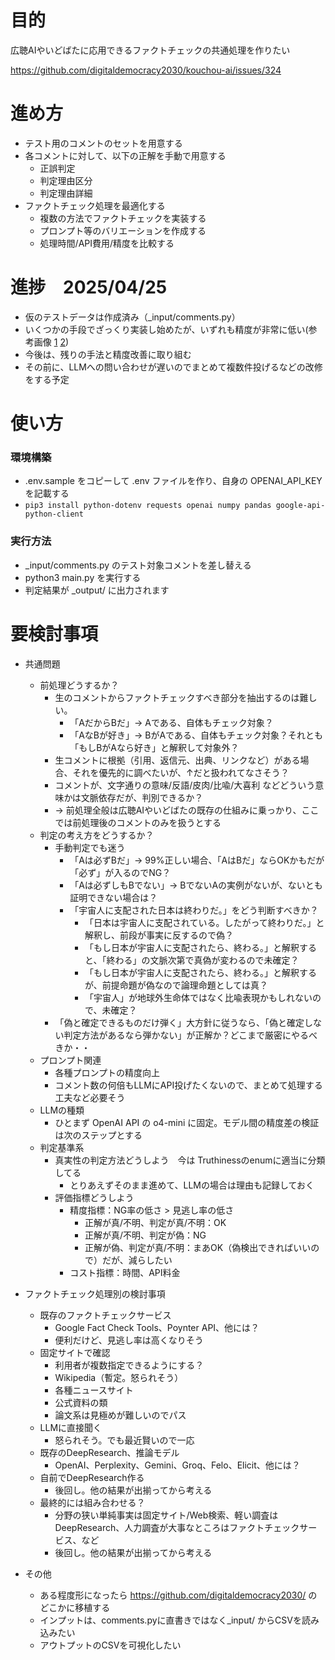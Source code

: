 # 目的

広聴AIやいどばたに応用できるファクトチェックの共通処理を作りたい

https://github.com/digitaldemocracy2030/kouchou-ai/issues/324

# 進め方

- テスト用のコメントのセットを用意する
- 各コメントに対して、以下の正解を手動で用意する
    - 正誤判定
    - 判定理由区分
    - 判定理由詳細
- ファクトチェック処理を最適化する
    - 複数の方法でファクトチェックを実装する
    - プロンプト等のバリエーションを作成する
    - 処理時間/API費用/精度を比較する

# 進捗　2025/04/25

- 仮のテストデータは作成済み（_input/comments.py）
- いくつかの手段でざっくり実装し始めたが、いずれも精度が非常に低い(参考画像 [1](https://github.com/user-attachments/assets/41ee5398-386b-42f6-8496-8cb9276e02cf) [2](https://github.com/user-attachments/assets/237eed79-5b7a-4c11-85c6-1bc0646abaf5))
- 今後は、残りの手法と精度改善に取り組む
- その前に、LLMへの問い合わせが遅いのでまとめて複数件投げるなどの改修をする予定

# 使い方

### 環境構築
- .env.sample をコピーして .env ファイルを作り、自身の OPENAI_API_KEY を記載する
- `pip3 install python-dotenv requests openai numpy pandas google-api-python-client`

### 実行方法
- _input/comments.py のテスト対象コメントを差し替える
- python3 main.py を実行する
- 判定結果が _output/ に出力されます

# 要検討事項

- 共通問題
    - 前処理どうするか？
        - 生のコメントからファクトチェックすべき部分を抽出するのは難しい。
            - 「AだからBだ」→ Aである、自体もチェック対象？
            - 「AなBが好き」→ BがAである、自体もチェック対象？それとも「もしBがAなら好き」と解釈して対象外？
        - 生コメントに根拠（引用、返信元、出典、リンクなど）がある場合、それを優先的に調べたいが、↑だと扱われてなさそう？
        - コメントが、文字通りの意味/反語/皮肉/比喩/大喜利 などどういう意味かは文脈依存だが、判別できるか？
        - → 前処理全般は広聴AIやいどばたの既存の仕組みに乗っかり、ここでは前処理後のコメントのみを扱うとする
    - 判定の考え方をどうするか？
        - 手動判定でも迷う
            - 「Aは必ずBだ」→ 99%正しい場合、「AはBだ」ならOKかもだが「必ず」が入るのでNG？
            - 「Aは必ずしもBでない」→ BでないAの実例がないが、ないとも証明できない場合は？
            - 「宇宙人に支配された日本は終わりだ。」をどう判断すべきか？
                - 「日本は宇宙人に支配されている。したがって終わりだ。」と解釈し、前段が事実に反するので偽？
                - 「もし日本が宇宙人に支配されたら、終わる。」と解釈すると、「終わる」の文脈次第で真偽が変わるので未確定？
                - 「もし日本が宇宙人に支配されたら、終わる。」と解釈するが、前提命題が偽なので論理命題としては真？
                - 「宇宙人」が地球外生命体ではなく比喩表現かもしれないので、未確定？
        - 「偽と確定できるものだけ弾く」大方針に従うなら、「偽と確定しない判定方法があるなら弾かない」が正解か？どこまで厳密にやるべきか・・
    - プロンプト関連
        - 各種プロンプトの精度向上
        - コメント数の何倍もLLMにAPI投げたくないので、まとめて処理する工夫など必要そう
    - LLMの種類
        - ひとまず OpenAI API の o4-mini に固定。モデル間の精度差の検証は次のステップとする
    - 判定基準系
        - 真実性の判定方法どうしよう　今は Truthinessのenumに適当に分類してる
            - とりあえずそのまま進めて、LLMの場合は理由も記録しておく
        - 評価指標どうしよう
            - 精度指標：NG率の低さ > 見逃し率の低さ
                - 正解が真/不明、判定が真/不明：OK
                - 正解が真/不明、判定が偽：NG
                - 正解が偽、判定が真/不明：まあOK（偽検出できればいいので）だが、減らしたい
            - コスト指標：時間、API料金

- ファクトチェック処理別の検討事項
    - 既存のファクトチェックサービス
        - Google Fact Check Tools、Poynter API、他には？
        - 便利だけど、見逃し率は高くなりそう
    - 固定サイトで確認
        - 利用者が複数指定できるようにする？
        - Wikipedia（暫定。怒られそう）
        - 各種ニュースサイト
        - 公式資料の類
        - 論文系は見極めが難しいのでパス
    - LLMに直接聞く
        - 怒られそう。でも最近賢いので一応
    - 既存のDeepResearch、推論モデル
        - OpenAI、Perplexity、Gemini、Groq、Felo、Elicit、他には？
    - 自前でDeepResearch作る
        - 後回し。他の結果が出揃ってから考える
    - 最終的には組み合わせる？
        - 分野の狭い単純事実は固定サイト/Web検索、軽い調査はDeepResearch、人力調査が大事なところはファクトチェックサービス、など
        - 後回し。他の結果が出揃ってから考える

- その他
    - ある程度形になったら https://github.com/digitaldemocracy2030/ のどこかに移植する
    - インプットは、comments.pyに直書きではなく_input/ からCSVを読み込みたい
    - アウトプットのCSVを可視化したい
